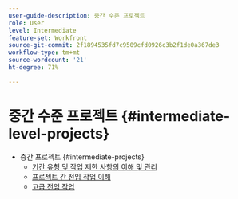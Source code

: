 ```yaml
---
user-guide-description: 중간 수준 프로젝트
role: User
level: Intermediate
feature-set: Workfront
source-git-commit: 2f1894535fd7c9509cfd0926c3b2f1de0a367de3
workflow-type: tm+mt
source-wordcount: '21'
ht-degree: 71%

---
```



# 중간 수준 프로젝트 {#intermediate-level-projects}

+ 중간 프로젝트 {#intermediate-projects}
   + [기간 유형 및 작업 제한 사항의 이해 및 관리](/help/manage-work/intermediate-projects/understand-and-manage-duration-types-and-task-constraints.md)
   + [프로젝트 간 전임 작업 이해](/help/manage-work/intermediate-projects/understand-cross-project-predecessors.md)
   + [고급 전임 작업](/help/manage-work/intermediate-projects/advanced-predecessors.md)

